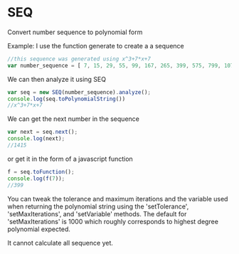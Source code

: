 # SEQ
Convert number sequence to polynomial form 

Example:
I use the function generate to create a a sequence

```javascript
//this sequence was generated using x^3+7*x+7
var number_sequence = [ 7, 15, 29, 55, 99, 167, 265, 399, 575, 799, 1077 ];
```
We can then analyze it using SEQ

```javascript
var seq = new SEQ(number_sequence).analyze();
console.log(seq.toPolynomialString())
//x^3+7*x+7
```
We can get the next number in the sequence

```javascript
var next = seq.next();
console.log(next);
//1415
```
or get it in the form of a javascript function

```javascript
f = seq.toFunction();
console.log(f(7));
//399
```
You can tweak the tolerance and maximum iterations and the variable used when returning the polynomial string
using the 'setTolerance', 'setMaxIterations', and 'setVariable' methods. The default for 'setMaxIterations' 
is 1000 which roughly corresponds to highest degree polynomial expected.

It cannot calculate all sequence yet.

